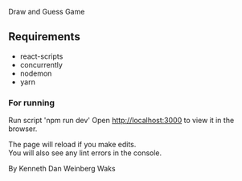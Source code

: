 Draw and Guess Game

## Requirements

- react-scripts
- concurrently
- nodemon
- yarn

### For running

Run script 'npm run dev'
Open [http://localhost:3000](http://localhost:3000) to view it in the browser.

The page will reload if you make edits.<br>
You will also see any lint errors in the console.


By Kenneth Dan Weinberg Waks